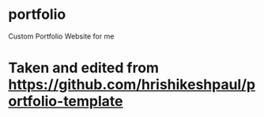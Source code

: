 # portfolio
Custom Portfolio Website for me



# Taken and edited from https://github.com/hrishikeshpaul/portfolio-template
